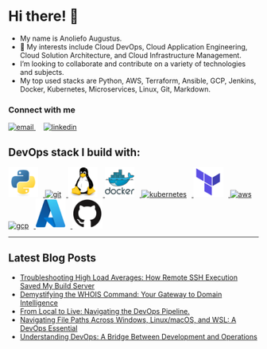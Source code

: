 # **Hi there!** 👋
- My name is Anoliefo Augustus.
- 👀 My interests include Cloud DevOps, Cloud Application Engineering, Cloud Solution Architecture, and Cloud Infrastructure Management.
- I’m looking to collaborate and contribute on a variety of technologies and subjects.
- My top used stacks are Python, AWS, Terraform, Ansible, GCP, Jenkins, Docker, Kubernetes, Microservices, Linux, Git, Markdown.

### Connect with me  

<p>
  <a href="mailto:anoliefoaugustus@gmail.com" target="_blank" rel="noreferrer"> <img src="https://cdn-icons-png.flaticon.com/512/281/281769.png" alt="email" width="40" height="40"/> </a>
  &nbsp;&nbsp;&nbsp;
  <a href="https://www.linkedin.com/in/augustus-a-843332258/" target="_blank" rel="noreferrer"> <img src="https://www.vectorlogo.zone/logos/linkedin/linkedin-icon.svg" alt="linkedin" width="40" height="40"/> </a>
</p>

## DevOps stack I build with:  

<p>
  <a href="https://www.python.org/" target="_blank" rel="noreferrer">
    <img src="https://raw.githubusercontent.com/devicons/devicon/master/icons/python/python-original.svg" alt="python" width="60" height="60" style="margin-right: 10px;"/>
  </a>
  <a href="https://git-scm.com/" target="_blank" rel="noreferrer">
    <img src="https://www.vectorlogo.zone/logos/git-scm/git-scm-icon.svg" alt="git" width="60" height="60" style="margin-right: 10px;"/>
  </a>
  <a href="https://www.linux.org/" target="_blank" rel="noreferrer">
    <img src="https://raw.githubusercontent.com/devicons/devicon/master/icons/linux/linux-original.svg" alt="linux" width="60" height="60" style="margin-right: 10px;"/>
  </a>
  <a href="https://www.docker.com/" target="_blank" rel="noreferrer">
    <img src="https://raw.githubusercontent.com/devicons/devicon/master/icons/docker/docker-original-wordmark.svg" alt="docker" width="60" height="60" style="margin-right: 10px;"/>
  </a>
  <a href="https://kubernetes.io" target="_blank" rel="noreferrer">
    <img src="https://www.vectorlogo.zone/logos/kubernetes/kubernetes-icon.svg" alt="kubernetes" width="60" height="60" style="margin-right: 10px;"/>
  </a>
  <a href="https://www.terraform.io/" target="_blank" rel="noreferrer">
    <img src="https://raw.githubusercontent.com/devicons/devicon/master/icons/terraform/terraform-original.svg" alt="terraform" width="60" height="60" style="margin-right: 10px;"/>
  </a>
  <a href="https://aws.amazon.com/" target="_blank" rel="noreferrer">
    <img src="https://www.vectorlogo.zone/logos/amazon_aws/amazon_aws-icon.svg" alt="aws" width="60" height="60" style="margin-right: 10px;"/>
  </a>
  <a href="https://cloud.google.com" target="_blank" rel="noreferrer">
    <img src="https://www.vectorlogo.zone/logos/google_cloud/google_cloud-icon.svg" alt="gcp" width="60" height="60" style="margin-right: 10px;"/>
  </a>
  <a href="https://azure.microsoft.com/" target="_blank" rel="noreferrer">
    <img src="https://raw.githubusercontent.com/devicons/devicon/master/icons/azure/azure-original.svg" alt="azure" width="60" height="60" style="margin-right: 10px;"/>
  </a>
  <a href="https://github.com/features/actions" target="_blank" rel="noreferrer">
    <img src="https://raw.githubusercontent.com/devicons/devicon/master/icons/github/github-original.svg" alt="github actions" width="60" height="60" style="margin-right: 10px;"/>
  </a>
</p>



---
## Latest Blog Posts
<!-- BLOG-POST-LIST:START -->
- [Troubleshooting High Load Averages: How Remote SSH Execution Saved My Build Server](https://dev.to/imperatoroz/troubleshooting-high-load-averages-how-remote-ssh-execution-saved-my-build-server-j5d)
- [Demystifying the WHOIS Command: Your Gateway to Domain Intelligence](https://dev.to/imperatoroz/demystifying-the-whois-command-your-gateway-to-domain-intelligence-4dbd)
- [From Local to Live: Navigating the DevOps Pipeline.](https://dev.to/imperatoroz/from-local-to-live-navigating-the-devops-pipeline-1a23)
- [Navigating File Paths Across Windows, Linux/macOS, and WSL: A DevOps Essential](https://dev.to/imperatoroz/navigating-file-paths-across-windows-linux-and-wsl-a-devops-essential-1n03)
- [Understanding DevOps: A Bridge Between Development and Operations](https://dev.to/imperatoroz/understanding-devops-a-bridge-between-development-and-operations-577)
<!-- BLOG-POST-LIST:END -->
